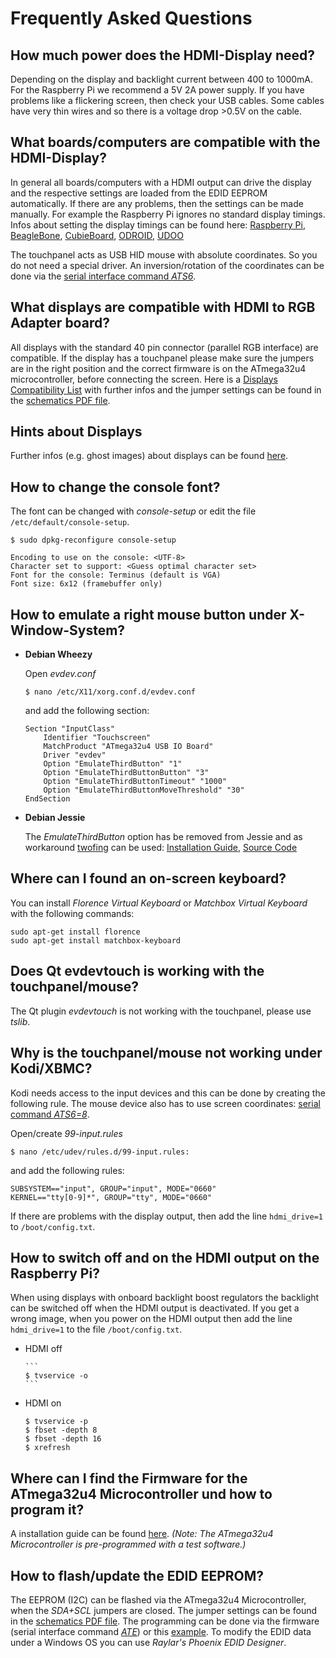 # Frequently Asked Questions

## How much power does the HDMI-Display need?
Depending on the display and backlight current between 400 to 1000mA.
For the Raspberry Pi we recommend a 5V 2A power supply.
If you have problems like a flickering screen, then check your USB cables. Some cables have very thin wires and so there is a voltage drop >0.5V on the cable.


## What boards/computers are compatible with the HDMI-Display?
In general all boards/computers with a HDMI output can drive the display and the respective settings are loaded from the EDID EEPROM automatically.
If there are any problems, then the settings can be made manually. For example the Raspberry Pi ignores no standard display timings.
Infos about setting the display timings can be found here:
[Raspberry Pi](https://github.com/watterott/HDMI-Display/blob/master/docu/config.txt),
[BeagleBone](https://github.com/watterott/HDMI-Display/blob/master/docu/uEnv.txt),
[CubieBoard](https://github.com/watterott/HDMI-Display/blob/master/docu/boot.scr),
[ODROID](https://github.com/watterott/HDMI-Display/blob/master/docu/boot.ini),
[UDOO](http://www.elinux.org/UDOO_setup_lvds_panels)

The touchpanel acts as USB HID mouse with absolute coordinates. So you do not need a special driver.
An inversion/rotation of the coordinates can be done via the [serial interface command *ATS6*](https://github.com/watterott/HDMI-Display/tree/master/software#touchpanel-orientation).


## What displays are compatible with HDMI to RGB Adapter board?
All displays with the standard 40 pin connector (parallel RGB interface) are compatible.
If the display has a touchpanel please make sure the jumpers are in the right position and the correct firmware is on the ATmega32u4 microcontroller, before connecting the screen.
Here is a [Displays Compatibility List](https://github.com/watterott/HDMI-Display/blob/master/docu/Displays.md) with further infos 
and the jumper settings can be found in the [schematics PDF file](https://github.com/watterott/HDMI-Display/tree/master/hardware).


## Hints about Displays
Further infos (e.g. ghost images) about displays can be found [here](https://github.com/watterott/KnowledgeBase/wiki/Displays#hints-about-displays).


## How to change the console font?
The font can be changed with *console-setup* or edit the file ```/etc/default/console-setup```.
```
$ sudo dpkg-reconfigure console-setup
```
```
Encoding to use on the console: <UTF-8>
Character set to support: <Guess optimal character set>
Font for the console: Terminus (default is VGA)
Font size: 6x12 (framebuffer only)
```


## How to emulate a right mouse button under X-Window-System?
* **Debian Wheezy**

    Open *evdev.conf*
    ```
    $ nano /etc/X11/xorg.conf.d/evdev.conf
    ```
    and add the following section:
    ```
    Section "InputClass"
        Identifier "Touchscreen"
        MatchProduct "ATmega32u4 USB IO Board"
        Driver "evdev"
        Option "EmulateThirdButton" "1"
        Option "EmulateThirdButtonButton" "3"
        Option "EmulateThirdButtonTimeout" "1000"
        Option "EmulateThirdButtonMoveThreshold" "30"
    EndSection
    ```

* **Debian Jessie**

    The *EmulateThirdButton* option has be removed from Jessie and as workaround [twofing](http://plippo.de/p/twofing) can be used:
    [Installation Guide](https://www.raspberrypi.org/forums/viewtopic.php?t=138575), [Source Code](https://github.com/Plippo/twofing)


## Where can I found an on-screen keyboard?
You can install *Florence Virtual Keyboard* or *Matchbox Virtual Keyboard* with the following commands:
```
sudo apt-get install florence
sudo apt-get install matchbox-keyboard
```


## Does Qt evdevtouch is working with the touchpanel/mouse?
The Qt plugin *evdevtouch* is not working with the touchpanel, please use *tslib*.


## Why is the touchpanel/mouse not working under Kodi/XBMC?
Kodi needs access to the input devices and this can be done by creating the following rule.
The mouse device also has to use screen coordinates: [serial command *ATS6=8*](https://github.com/watterott/HDMI-Display/tree/master/software#touchpanel-orientation).

Open/create *99-input.rules*
```
$ nano /etc/udev/rules.d/99-input.rules:
```
and add the following rules:
```
SUBSYSTEM=="input", GROUP="input", MODE="0660"
KERNEL=="tty[0-9]*", GROUP="tty", MODE="0660"
```
If there are problems with the display output, then add the line ```hdmi_drive=1``` to ```/boot/config.txt```.


## How to switch off and on the HDMI output on the Raspberry Pi?
When using displays with onboard backlight boost regulators the backlight can be switched off when the HDMI output is deactivated.
If you get a wrong image, when you power on the HDMI output then add the line ```hdmi_drive=1``` to the file ```/boot/config.txt```.
* HDMI off

      ```
      $ tvservice -o
      ```

* HDMI on

    ```
    $ tvservice -p
    $ fbset -depth 8
    $ fbset -depth 16
    $ xrefresh
    ```


## Where can I find the Firmware for the ATmega32u4 Microcontroller und how to program it?
A installation guide can be found [here](https://github.com/watterott/HDMI-Display/tree/master/software).
*(Note: The ATmega32u4 Microcontroller is pre-programmed with a test software.)*


## How to flash/update the EDID EEPROM?
The EEPROM (I2C) can be flashed via the ATmega32u4 Microcontroller, when the *SDA+SCL* jumpers are closed.
The jumper settings can be found in the [schematics PDF file](https://github.com/watterott/HDMI-Display/tree/master/hardware).
The programming can be done via the firmware (serial interface command [*ATE*](https://github.com/watterott/HDMI-Display/tree/master/software#optional-edid-eeprom-programming)) or this [example](https://github.com/watterott/HDMI-Display/tree/master/software/EDID-Prog).
To modify the EDID data under a Windows OS you can use *Raylar's Phoenix EDID Designer*.
